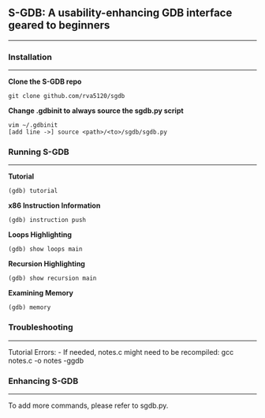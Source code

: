 ## S-GDB: A usability-enhancing GDB interface geared to beginners
----------------------------------------------------------------

### Installation
---------------
**Clone the S-GDB repo**
```
git clone github.com/rva5120/sgdb
```

**Change .gdbinit to always source the sgdb.py script**
```
vim ~/.gdbinit
[add line ->] source <path>/<to>/sgdb/sgdb.py
```


### Running S-GDB
----------------
**Tutorial**
```
(gdb) tutorial
```

**x86 Instruction Information**
```
(gdb) instruction push
```

**Loops Highlighting**
```
(gdb) show loops main
```

**Recursion Highlighting**
```
(gdb) show recursion main
```

**Examining Memory**
```
(gdb) memory
````


### Troubleshooting
------------------
 Tutorial Errors:
	- If needed, notes.c might need to be recompiled: gcc notes.c -o notes -ggdb


### Enhancing S-GDB
------------------
To add more commands, please refer to sgdb.py.

